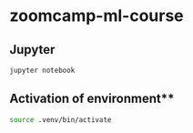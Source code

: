 # zoomcamp-ml-course

## Jupyter

```sh
jupyter notebook
```

## Activation of environment**

```sh
source .venv/bin/activate
```